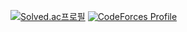 [![Solved.ac프로필](http://mazassumnida.wtf/api/v2/generate_badge?boj=tykr0001)](https://solved.ac/tykr0001)
[![CodeForces Profile](https://cf.leed.at?id=tykr0001)](https://codeforces.com/profile/tykr0001)



<!--
**tykr0001/tykr0001** is a ✨ _special_ ✨ repository because its `README.md` (this file) appears on your GitHub profile.

Here are some ideas to get you started:

- 🔭 I’m currently working on ...
- 🌱 I’m currently learning ...
- 👯 I’m looking to collaborate on ...
- 🤔 I’m looking for help with ...
- 💬 Ask me about ...
- 📫 How to reach me: ...
- 😄 Pronouns: ...
- ⚡ Fun fact: ...
-->
